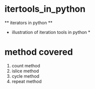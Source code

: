 # itertools_in_python
 ** iterators in python **
 
 * illustration of iteration tools in python *
  # method covered
 
 1. count method
 2. islice method
 3. cycle method
 4. repeat method


